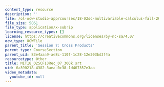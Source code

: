 ```yaml
---
content_type: resource
description: ''
file: /ol-ocw-studio-app/courses/18-02sc-multivariable-calculus-fall-2010/0a39021843828aea0c381d407357e3aa_MIT18_02SCF10Rec_07_300k.srt
file_size: 5861
file_type: application/x-subrip
learning_resource_types: []
license: https://creativecommons.org/licenses/by-nc-sa/4.0/
ocw_type: OCWFile
parent_title: 'Session 7: Cross Products'
parent_type: CourseSection
parent_uid: 83e4aaa9-ae8c-110f-1c28-12e303bd3f4a
resourcetype: Other
title: MIT18_02SCF10Rec_07_300k.srt
uid: 0a390218-4382-8aea-0c38-1d407357e3aa
video_metadata:
  youtube_id: null
---
```

